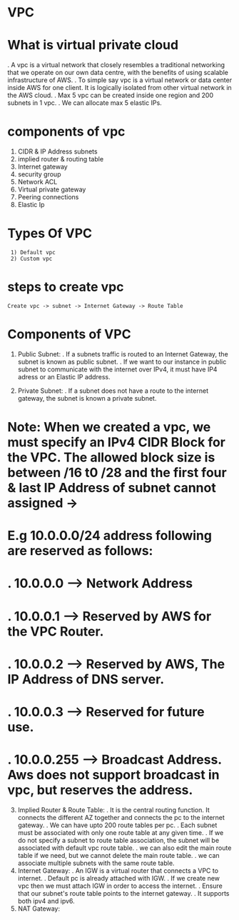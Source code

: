 # VPC
   # What is virtual private cloud
   . A vpc is a virtual network that closely resembles a traditional networking that we operate on our own data centre, 
     with the benefits of using scalable infrastructure of AWS.
   . To simple say vpc is a virtual network or data center inside AWS for one client. It is logically isolated from other virtual network
     in the AWS cloud.
   . Max 5 vpc can be created inside one region and 200 subnets in 1 vpc.
   . We can allocate max 5 elastic IPs.
   # components of vpc
   1) CIDR & IP Address subnets
   2) implied router & routing table
   3) Internet gateway
   4) security group
   5) Network ACL
   6) Virtual private gateway
   7) Peering connections
   8) Elastic Ip
   # Types Of VPC
     1) Default vpc
     2) Custom vpc
  # steps to create vpc
   ``` Create vpc -> subnet -> Internet Gateway -> Route Table ```
  # Components of VPC
   1) Public Subnet: 
    . If a subnets traffic is routed to an Internet Gateway, the subnet is known as public subnet.
    . If we want to our instance in public subnet to communicate with the internet over IPv4,
      it must have IP4 adress or an Elastic IP address.
      
   2) Private Subnet: 
    . If a subnet does not have a route to the internet gateway, the subnet is known a private subnet.
  # Note: When we created a vpc, we must specify an IPv4 CIDR Block for the VPC. The allowed block size is between /16 t0 /28 and the first four & last IP Address of subnet cannot assigned ->
  #    E.g 10.0.0.0/24 address following are reserved as follows:
  #       . 10.0.0.0 --> Network Address
  #       . 10.0.0.1 --> Reserved by AWS for the VPC Router.
  #       . 10.0.0.2 --> Reserved by AWS, The IP Address of DNS server.
  #       . 10.0.0.3 --> Reserved for future use.
  #       . 10.0.0.255 --> Broadcast Address.  Aws does not support broadcast in vpc, but reserves the address.
   3) Implied Router & Route Table: 
     . It is the central routing function. It connects the different AZ together and connects the pc to the internet gateway.
     . We can have upto 200 route tables per pc.
     . Each subnet must be associated with only one route table at any given time.
     . If we do not specify a subnet to route table association, the subnet will be associated with default vpc route table.
     . we can also edit the main route table if we need, but we cannot delete the main route table.
     . we can associate multiple subnets with the same route table.
  4) Internet Gateway:
     . An IGW is a virtual router that connects a VPC to internet.
     . Default pc is already attached with IGW.
     . If we create new vpc then we must attach IGW in order to access the internet.
     . Ensure that our subnet's route table points to the internet gateway.
     . It supports both ipv4 and ipv6.
  5) NAT Gateway: 
     
